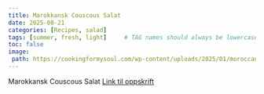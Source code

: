 ```yaml
---
title: Marokkansk Couscous Salat
date: 2025-08-21
categories: [Recipes, salad]
tags: [summer, fresh, light]     # TAG names should always be lowercase
toc: false
image:
 path: https://cookingformysoul.com/wp-content/uploads/2025/01/moroccan-couscous-salad-2-min.jpg
---
```

Marokkansk Couscous Salat
[Link til oppskrift](https://cookingformysoul.com/moroccan-couscous-salad/)

